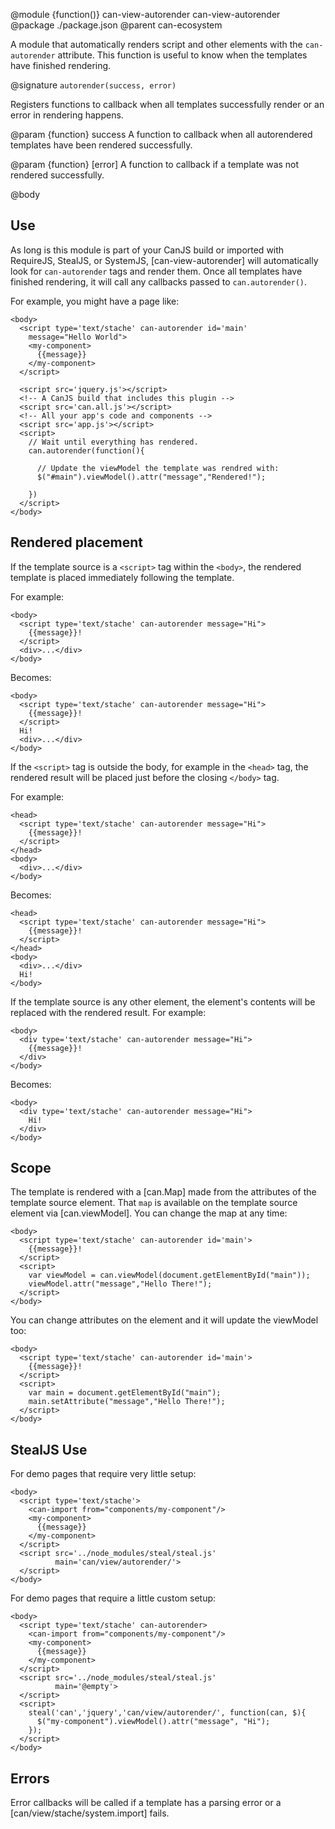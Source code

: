 @module {function()} can-view-autorender can-view-autorender
@package ./package.json
@parent can-ecosystem

A module that automatically renders script and other elements with
the `can-autorender` attribute. This function is useful to know when the templates have finished rendering.

@signature `autorender(success, error)`

  Registers functions to callback when all templates successfully render or an error in rendering happens.

  @param {function} success A function to callback when all autorendered templates have been rendered
  successfully.

  @param {function} [error] A function to callback if a template was not rendered successfully.

@body

## Use

As long is this module is part of your CanJS build or imported with RequireJS, StealJS, or SystemJS,
[can-view-autorender] will automatically look for `can-autorender` tags and render them.  Once
all templates have finished rendering, it will call any callbacks passed to `can.autorender()`.


For example, you might have a page like:

```
<body>
  <script type='text/stache' can-autorender id='main'
    message="Hello World">
    <my-component>
      {{message}}
    </my-component>
  </script>

  <script src='jquery.js'></script>
  <!-- A CanJS build that includes this plugin -->
  <script src='can.all.js'></script>
  <!-- All your app's code and components -->
  <script src='app.js'></script>
  <script>
    // Wait until everything has rendered.
    can.autorender(function(){

      // Update the viewModel the template was rendred with:
      $("#main").viewModel().attr("message","Rendered!");

    })
  </script>
</body>
```

## Rendered placement

If the template source is a `<script>` tag within the `<body>`, the rendered template is placed
immediately following the template.

For example:

```
<body>
  <script type='text/stache' can-autorender message="Hi">
    {{message}}!
  </script>
  <div>...</div>
</body>
```

Becomes:

```
<body>
  <script type='text/stache' can-autorender message="Hi">
    {{message}}!
  </script>
  Hi!
  <div>...</div>
</body>
```

If the `<script>` tag is outside the body, for example in the `<head>`
tag, the rendered result will be placed just before the closing `</body>` tag.

For example:

```
<head>
  <script type='text/stache' can-autorender message="Hi">
    {{message}}!
  </script>
</head>
<body>
  <div>...</div>
</body>
```

Becomes:

```
<head>
  <script type='text/stache' can-autorender message="Hi">
    {{message}}!
  </script>
</head>
<body>
  <div>...</div>
  Hi!
</body>
```

If the template source is any other element, the element's contents will be replaced with the rendered result.  For example:

```
<body>
  <div type='text/stache' can-autorender message="Hi">
    {{message}}!
  </div>
</body>
```

Becomes:

```
<body>
  <div type='text/stache' can-autorender message="Hi">
    Hi!
  </div>
</body>
```

## Scope

The template is rendered with a [can.Map] made from the attributes of the
template source element.  That `map` is available on the
template source element via [can.viewModel].  You can
change the map at any time:

```
<body>
  <script type='text/stache' can-autorender id='main'>
    {{message}}!
  </script>
  <script>
    var viewModel = can.viewModel(document.getElementById("main"));
    viewModel.attr("message","Hello There!");
  </script>
</body>
```

You can change attributes on the element and it will update the
viewModel too:

```
<body>
  <script type='text/stache' can-autorender id='main'>
    {{message}}!
  </script>
  <script>
    var main = document.getElementById("main");
    main.setAttribute("message","Hello There!");
  </script>
</body>
```



## StealJS Use

For demo pages that require very little setup:

```
<body>
  <script type='text/stache'>
    <can-import from="components/my-component"/>
    <my-component>
      {{message}}
    </my-component>
  </script>
  <script src='../node_modules/steal/steal.js'
          main='can/view/autorender/'>
  </script>
</body>
```

For demo pages that require a little custom setup:

```
<body>
  <script type='text/stache' can-autorender>
    <can-import from="components/my-component"/>
    <my-component>
      {{message}}
    </my-component>
  </script>
  <script src='../node_modules/steal/steal.js'
          main='@empty'>
  </script>
  <script>
    steal('can','jquery','can/view/autorender/', function(can, $){
      $("my-component").viewModel().attr("message", "Hi");
    });
  </script>
</body>
```





## Errors

Error callbacks will be called if a template has a parsing error or
a [can/view/stache/system.import] fails.
